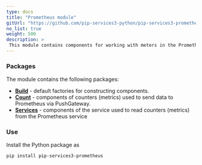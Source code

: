 ```yaml
---
type: docs
title: "Prometheus module"
gitUrl: "https://github.com/pip-services3-python/pip-services3-prometheus-python"
no_list: true
weight: 500
description: > 
 This module contains components for working with meters in the Prometheus service. The PrometheusCounters and PrometheusMetricsService components allow you to work both, in client mode through PushGateway and as a service.
---
```


### Packages

The module contains the following packages:
- [**Build**](build) - default factories for constructing components.
- [**Count**](count) - components of counters (metrics) used to send data to Prometheus via PushGateway.
- [**Services**](services) - components of the service used to read counters (metrics) from the Prometheus service


### Use

Install the Python package as
```bash
pip install pip-services3-prometheus
```


